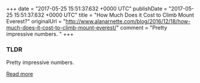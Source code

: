 +++
date = "2017-05-25 15:51:37.632 +0000 UTC"
publishDate = "2017-05-25 15:51:37.632 +0000 UTC"
title = "How Much Does it Cost to Climb Mount Everest?"
originalUrl = "http://www.alanarnette.com/blog/2016/12/18/how-much-does-it-cost-to-climb-mount-everest/"
comment = "Pretty impressive numbers. "
+++

### TLDR

Pretty impressive numbers. 

[Read more](http://www.alanarnette.com/blog/2016/12/18/how-much-does-it-cost-to-climb-mount-everest/)

